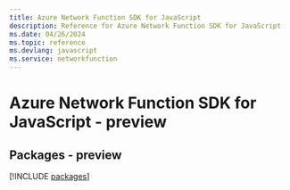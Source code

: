 ```yaml
---
title: Azure Network Function SDK for JavaScript
description: Reference for Azure Network Function SDK for JavaScript
ms.date: 04/26/2024
ms.topic: reference
ms.devlang: javascript
ms.service: networkfunction
---
```

# Azure Network Function SDK for JavaScript - preview
## Packages - preview
[!INCLUDE [packages](network-function-index.md)]